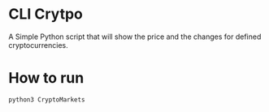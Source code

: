 # CLI Crytpo
A Simple Python script that will show the price and the changes for defined cryptocurrencies.

# How to run
```sh
python3 CryptoMarkets
```
